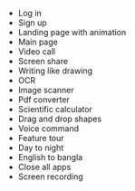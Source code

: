 * Log in
* Sign up
* Landing page with animation
* Main page
* Video call
* Screen share
* Writing like drawing
* OCR
* Image scanner
* Pdf converter
* Scientific calculator
* Drag and drop shapes
* Voice command
* Feature tour
* Day to night
* English to bangla
* Close all apps
* Screen recording